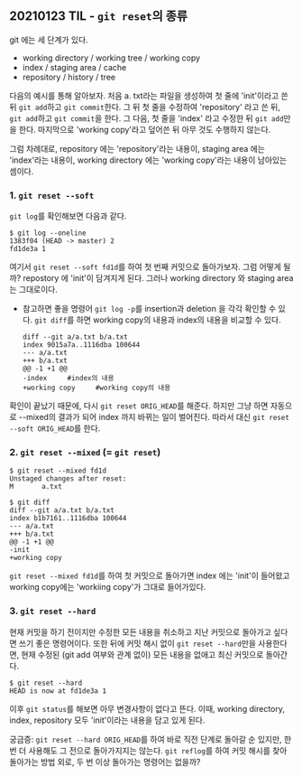 ## 20210123 TIL - `git reset`의 종류

git 에는 세 단계가 있다.

- working directory / working tree / working copy
- index / staging area / cache
- repository / history / tree

다음의 예시를 통해 알아보자. 처음 a. txt라는 파일을 생성하여 첫 줄에 'init'이라고 쓴 뒤 `git add`하고 `git commit`한다. 그 뒤 첫 줄을 수정하여 'repository' 라고 쓴 뒤, `git add`하고 `git commit`을 한다. 그 다음, 첫 줄을 'index' 라고 수정한 뒤 `git add`만을 한다. 마지막으로 'working copy'라고 덮어쓴 뒤 아무 것도 수행하지 않는다.

그럼 차례대로, repository 에는 'repository'라는 내용이, staging area 에는 'index'라는 내용이, working directory 에는 'working copy'라는 내용이 남아있는 셈이다.

### 1. `git reset --soft`

`git log`를 확인해보면 다음과 같다.

```
$ git log --oneline
1383f04 (HEAD -> master) 2
fd1de3a 1
```

여기서 `git reset --soft fd1d`를 하여 첫 번째 커밋으로 돌아가보자. 그럼 어떻게 될까? repostory 에 'init'이 담겨지게 된다. 그러나 working directory 와 staging area 는 그대로이다.

- 참고하면 좋을 명령어
  `git log -p`를 insertion과 deletion 을 각각 확인할 수 있다.
  `git diff`를 하면 working copy의 내용과 index의 내용을 비교할 수 있다.

  ```
  diff --git a/a.txt b/a.txt
  index 9015a7a..1116dba 100644
  --- a/a.txt
  +++ b/a.txt
  @@ -1 +1 @@
  -index     #index의 내용
  +working copy     #working copy의 내용
  ```

확인이 끝났기 때문에, 다시 `git reset ORIG_HEAD`를 해준다. 하지만 그냥 하면 자동으로 --mixed의 결과가 되어 index 까지 바뀌는 일이 벌어진다. 따라서 대신 `git reset --soft ORIG_HEAD`를 한다.



### 2. `git reset --mixed` (= `git reset`)

```
$ git reset --mixed fd1d
Unstaged changes after reset:
M       a.txt

$ git diff
diff --git a/a.txt b/a.txt
index b1b7161..1116dba 100644
--- a/a.txt
+++ b/a.txt
@@ -1 +1 @@
-init
+working copy
```

`git reset --mixed fd1d`를 하여 첫 커밋으로 돌아가면 index 에는 'init'이 들어왔고 working copy에는 'workiing copy'가 그대로 들어가있다.



### 3. `git reset --hard`

현재 커밋을 하기 전이지만 수정한 모든 내용을 취소하고 지난 커밋으로 돌아가고 싶다면 쓰기 좋은 명령어이다. 또한 뒤에 커밋 해시 없이 `git reset --hard`만을 사용한다면, 현재 수정된 (git add 여부와 관계 없이) 모든 내용을 없애고 최신 커밋으로 돌아간다.

``` 
$ git reset --hard
HEAD is now at fd1de3a 1
```

이후 `git status`를 해보면 아무 변경사항이 없다고 뜬다. 이때, working directory, index, repository 모두 'init'이라는 내용을 담고 있게 된다.



궁금증: `git reset --hard ORIG_HEAD`를 하여 바로 직전 단계로 돌아갈 순 있지만, 한 번 더 사용해도 그 전으로 돌아가지지는 않는다. `git reflog`를 하여 커밋 해시를 찾아 돌아가는 방법 외로, 두 번 이상 돌아가는 명령어는 없을까?